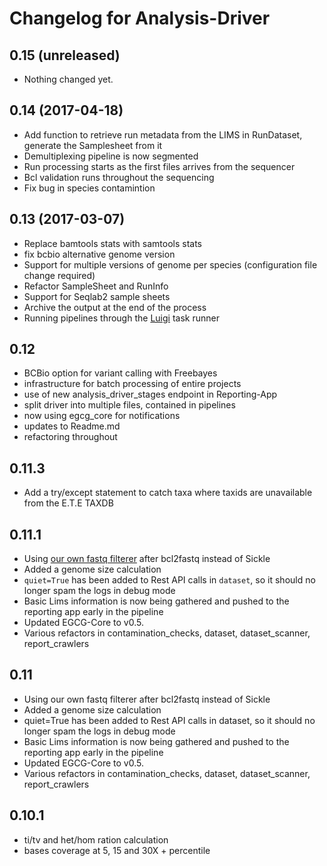 Changelog for Analysis-Driver
=============================

0.15 (unreleased)
-----------------

- Nothing changed yet.


0.14 (2017-04-18)
-----------------

 - Add function to retrieve run metadata from the LIMS in RunDataset, generate the Samplesheet from it
 - Demultiplexing pipeline is now segmented
 - Run processing starts as the first files arrives from the sequencer
 - Bcl validation runs throughout the sequencing
 - Fix bug in species contamintion

0.13 (2017-03-07)
-----------------
 - Replace bamtools stats with samtools stats
 - fix bcbio alternative genome version
 - Support for multiple versions of genome per species (configuration file change required)
 - Refactor SampleSheet and RunInfo
 - Support for Seqlab2 sample sheets
 - Archive the output at the end of the process
 - Running pipelines through the [Luigi](http://luigi.readthedocs.io) task runner

0.12 
----
 - BCBio option for variant calling with Freebayes
 - infrastructure for batch processing of entire projects
 - use of new analysis_driver_stages endpoint in Reporting-App
 - split driver into multiple files, contained in pipelines
 - now using egcg_core for notifications
 - updates to Readme.md
 - refactoring throughout

0.11.3
-------
 - Add a try/except statement to catch taxa where taxids are unavailable from the E.T.E TAXDB

0.11.1
-------
- Using [our own fastq filterer](http://github.com/EdinburghGenomics/Fastq-Filterer) after bcl2fastq instead of Sickle
- Added a genome size calculation
- `quiet=True` has been added to Rest API calls in `dataset`, so it should no longer spam the logs in debug mode
- Basic Lims information is now being gathered and pushed to the reporting app early in the pipeline
- Updated EGCG-Core to v0.5.
- Various refactors in contamination_checks, dataset, dataset_scanner, report_crawlers

0.11
-----
- Using our own fastq filterer after bcl2fastq instead of Sickle
- Added a genome size calculation
- quiet=True has been added to Rest API calls in dataset, so it should no longer spam the logs in debug mode
- Basic Lims information is now being gathered and pushed to the reporting app early in the pipeline
- Updated EGCG-Core to v0.5.
- Various refactors in contamination_checks, dataset, dataset_scanner, report_crawlers

0.10.1
--------
- ti/tv and het/hom ration calculation
- bases coverage at 5, 15 and 30X + percentile
